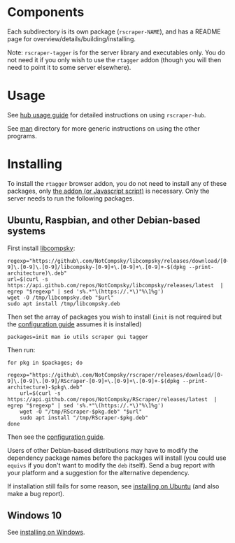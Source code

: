 # Components

Each subdirectory is its own package (`rscraper-NAME`), and has a README page for overview/details/building/installing.

Note: `rscraper-tagger` is for the server library and executables only. You do not need it if you only wish to use the `rtagger` addon (though you will then need to point it to some server elsewhere).

# Usage

See [hub usage guide](guides/hub.md) for detailed instructions on using `rscraper-hub`.

See [man](man) directory for more generic instructions on using the other programs.

# Installing

To install the `rtagger` browser addon, you do not need to install any of these packages, only [the addon (or Javascript script)](tagger) is necessary. Only the server needs to run the following packages.

## Ubuntu, Raspbian, and other Debian-based systems

First install [libcompsky](https://github.com/NotCompsky/libcompsky):

    regexp="https://github\.com/NotCompsky/libcompsky/releases/download/[0-9]\.[0-9]\.[0-9]/libcompsky-[0-9]+\.[0-9]+\.[0-9]+-$(dpkg --print-architecture)\.deb"
    url=$(curl -s https://api.github.com/repos/NotCompsky/libcompsky/releases/latest  |  egrep "$regexp" | sed 's%.*"\(https://.*\)"%\1%g')
    wget -O /tmp/libcompsky.deb "$url"
    sudo apt install /tmp/libcompsky.deb

Then set the array of packages you wish to install (`init` is not required but the [configuration guide](INSTALLING_UBUNTU.md#Configuring) assumes it is installed)

    packages=init man io utils scraper gui tagger

Then run:

    for pkg in $packages; do
        regexp="https://github\.com/NotCompsky/rscraper/releases/download/[0-9]\.[0-9]\.[0-9]/RScraper-[0-9]+\.[0-9]+\.[0-9]+-$(dpkg --print-architecture)-$pkg\.deb"
        url=$(curl -s https://api.github.com/repos/NotCompsky/RScraper/releases/latest  |  egrep "$regexp" | sed 's%.*"\(https://.*\)"%\1%g')
        wget -O "/tmp/RScraper-$pkg.deb" "$url"
        sudo apt install "/tmp/RScraper-$pkg.deb"
    done

Then see the [configuration guide](INSTALLING_UBUNTU.md#Configuring).

Users of other Debian-based distributions may have to modify the dependency package names before the packages will install (you could use `equivs` if you don't want to modify the `deb` itself). Send a bug report with your platform and a suggestion for the alternative dependency.

If installation still fails for some reason, see [installing on Ubuntu](INSTALLING_UBUNTU.md) (and also make a bug report).

## Windows 10

See [installing on Windows](INSTALLING_WINDOWS.md).
